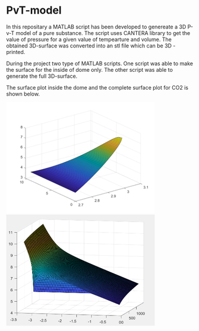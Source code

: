# PvT-model
In this repositary a MATLAB script has been developed to genereate a 3D P-v-T model of a pure substance. The script uses CANTERA library to get the value of pressure for a given value of tempearture and volume. The obtained 3D-surface was converted into an stl file which can be 3D - printed. 

During the project two type of MATLAB scripts. One script was able to make the surface for the inside of dome only. The other script was able to generate the full 3D-surface. 

The surface plot inside the dome and the complete surface plot for CO2 is shown below.
<p>
<img src="https://github.com/devanshuThakar/PvT-model/blob/main/Surface_PVT_Saturated_Mixture.png" width="400" height="300" /> <img src="https://github.com/devanshuThakar/PvT-model/blob/main/CO2_Model_Surface.png" width="400" height="300" /> </p>
